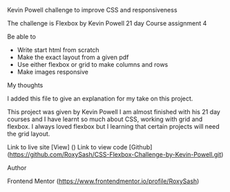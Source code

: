 Kevin Powell challenge to improve CSS and responsiveness

The challenge is Flexbox by Kevin Powell 21 day Course assignment 4

Be able to 
- Write start html from scratch
- Make the exact layout from a given pdf 
- Use either flexbox or grid to make columns and rows
- Make images responsive


My thoughts 

I added this file to give an explanation for my take on this project.

This project was given by Kevin Powell I am almost finished with his 21 day courses and I have learnt so much about CSS, working with grid and flexbox. I always loved flexbox but I learning that certain projects will need the grid layout.


Link to live site [View] ()
Link to view code [Github] (https://github.com/RoxySash/CSS-Flexbox-Challenge-by-Kevin-Powell.git)

Author 

Frontend Mentor (https://www.frontendmentor.io/profile/RoxySash)
